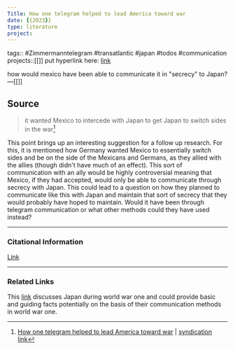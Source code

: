 ```yaml
---
Title: How one telegram helped to lead America toward war
date: {{2023}}
type: literature
project:
---
```

tags:: #Zimmermanntelegram #transatlantic #japan #todos #communication 
projects::[[]]
put hyperlink here: [link](https://constitutioncenter.org/blog/how-one-telegram-helped-to-lead-america-toward-war) 

how would mexico have been able to communicate it in "secrecy" to Japan?
&mdash;[[]]

## Source 
> it wanted Mexico to intercede with Japan to get Japan to switch sides in the war[^1]

[^1]: [How one telegram helped to lead America toward war](https://constitutioncenter.org/blog/how-one-telegram-helped-to-lead-america-toward-war) | [syndication link](tk) 

This point brings up an interesting suggestion for a follow up research. For this, it is mentioned how Germany wanted Mexico to essentially switch sides and be on the side of the Mexicans and Germans, as they allied with the allies (though didn't have much of an effect). This sort of communication with an ally would be highly controversial meaning that Mexico, if they had accepted, would only be able to communicate through secrecy with Japan. This could lead to a question on how they planned to communicate like this with Japan and maintain that sort of secrecy that they would probably have hoped to maintain. Would it have been through telegram communication or what other methods could they have used instead?

---
### Citational Information

[Link](https://constitutioncenter.org/blog/how-one-telegram-helped-to-lead-america-toward-war)

---
### Related Links
This [link](https://www.usmcmuseum.com/uploads/6/0/3/6/60364049/nmmc_wwi_military_communication_resource_packet.pdf) discusses Japan during world war one and could provide basic and guiding facts potentially on the basis of their communication methods in world war one.